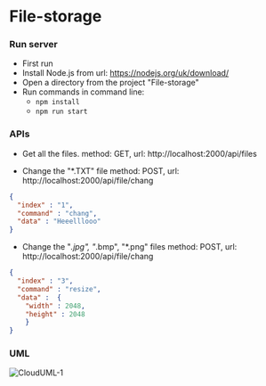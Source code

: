 # File-storage

### Run server

- First run
- Install Node.js from url: https://nodejs.org/uk/download/
- Open a directory from the project "File-storage"
- Run commands in command line:
    - ``` npm install ```
    - ``` npm run start ```

### APIs

- Get all the files.
  method: GET, url: http://localhost:2000/api/files

- Change the "*.TXT" file
  method: POST, url: http://localhost:2000/api/file/chang
```json
{
  "index" : "1",
  "command" : "chang",  
  "data" : "Heeelllooo"
}
```

- Change the "*.jpg", "*.bmp", "*.png" files
  method: POST, url: http://localhost:2000/api/file/chang
```json
{
  "index" : "3",                
  "command" : "resize",          
  "data" :  {                     
    "width" : 2048,
    "height" : 2048
    }
}
```

### UML
![CloudUML-1](https://user-images.githubusercontent.com/26094358/59628659-da24dd80-9149-11e9-851c-f2efee83e7b3.png)

